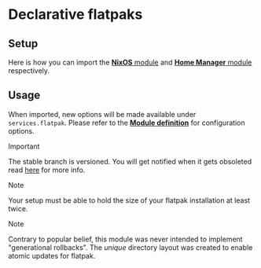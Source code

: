 # Declarative flatpaks

## Setup

Here is how you can import the [**NixOS** module](docs/nixos.md) and [**Home Manager** module](docs/home-manager.md) respectively.

## Usage

When imported, new options will be made available under `services.flatpak`. Please refer to the [**Module definition**](docs/definition.md) for configuration options.

> [!IMPORTANT]
> The stable branch is versioned. You will get notified when it gets obsoleted read [here](docs/branches.md) for more info.

> [!NOTE]
> Your setup must be able to hold the size of your flatpak installation at least twice.

> [!NOTE]
> Contrary to popular belief, this module was never intended to implement "generational rollbacks". The *unique* directory layout was created to enable atomic updates for flatpak.